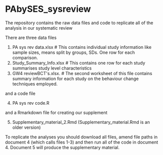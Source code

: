 # PAbySES_sysreview
The repository contains the raw data files and code to replicate all of the analysis in our systematic review

There are three data files
1. PA sys rev data.xlsx  # This contains individual study information like sample sizes, means split by groups, SDs. One row for each comparison. 
2. Study_Summary_Info.xlsx  # This contains one row for each study summarises study level characteristics
3. GW4 reviewBCT's.xlsx. # The second worksheet of this file contains summary information for each study on the behaviour change techniques employed. 

and a code file

4. PA sys rev code.R

and a Rmarkdown file for creating our supplement

5. Supplementary_material_2.Rmd (Supplementary_material.Rmd is an older version)



To replicate the analyses you should download all files, amend file paths in document 4 (which calls files 1-3) and then run all of the code in document 4. Document 5 will produce the supplementary material.



